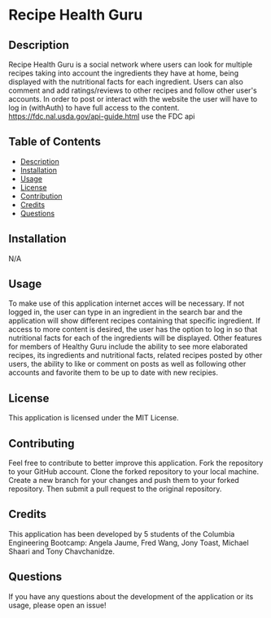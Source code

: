 # Recipe Health Guru

## Description

Recipe Health Guru is a social network where users can look for multiple recipes taking into account the ingredients they have at home, being displayed with the nutritional facts for each ingredient. Users can also comment and add ratings/reviews to other recipes and follow other user's accounts. In order to post or interact with the website the user will have to log in (withAuth) to have full access to the content. 
https://fdc.nal.usda.gov/api-guide.html use the FDC api 


## Table of Contents
- [Description](#Description)
- [Installation](#Installation)
- [Usage](#Usage)
- [License](#License)
- [Contribution](#Contributing)
- [Credits](#Credits)
- [Questions](#Questions)


## Installation

N/A


## Usage

To make use of this application internet acces will be necessary. If not logged in, the user can type in an ingredient in the search bar and the application will show different recipes containing that specific ingredient. If access to more content is desired, the user has the option to log in so that nutritional facts for each of the ingredients will be displayed. Other features for members of Healthy Guru include the ability to see more elaborated recipes, its ingredients and nutritional facts, related recipes posted by other users, the ability to like or comment on posts as well as following other accounts and favorite them to be up to date with new recipies.  


## License
This application is licensed under the MIT License. 


## Contributing
Feel free to contribute to better improve this application. 
Fork the repository to your GitHub account. Clone the forked repository to your local machine. Create a new branch for your changes and push them to your forked repository. Then submit a pull request to the original repository.


## Credits
This application has been developed by 5 students of the Columbia Engineering Bootcamp: Angela Jaume, Fred Wang, Jony Toast, Michael Shaari and Tony Chavchanidze.



## Questions
If you have any questions about the development of the application or its usage, please open an issue!

